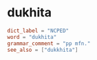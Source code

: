# dukhita

``` toml
dict_label = "NCPED"
word = "dukhita"
grammar_comment = "pp mfn."
see_also = ["dukkhita"]
```

